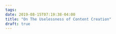 ```yaml
---
tags:
date: 2019-08-15T07:19:38-04:00
title: "On The Uselessness of Content Creation"
draft: true
---
```



